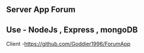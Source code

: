 ## Server App Forum

## Use - NodeJs , Express , mongoDB

Client -https://github.com/Goddier1996/ForumApp
 
 
  
  
    
